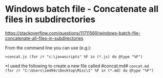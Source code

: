 # Windows batch file - Concatenate all files in subdirectories

https://stackoverflow.com/questions/11711569/windows-batch-file-concatenate-all-files-in-subdirectories

From the command line you can use (e.g.):
```
>concat.js (for /r "c:\javascripts" %F in (*.js) do @type "%F")
```

*I used the following to create a new file called #concat.md#
```concat.md (for /r "C:\Users\im494c\Desktop\Misc\1" %F in (*.md) do @type "%F")```